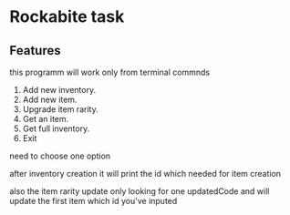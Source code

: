 # Rockabite task

## Features

this programm will work only from terminal commnds
1. Add new inventory.
2. Add new item.
3. Upgrade item rarity.
4. Get an item.
5. Get full inventory.
6. Exit

need to choose one option

after inventory creation it will print the id which needed for item creation

also the item rarity update only looking for one updatedCode and will update the first item which id you've inputed
